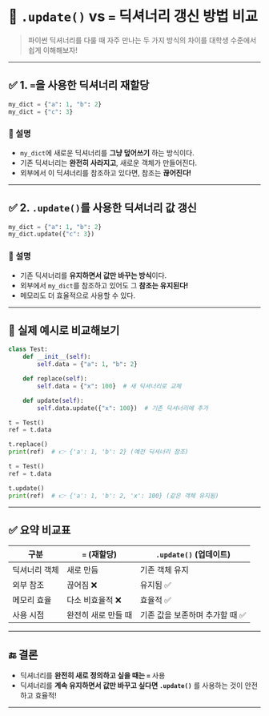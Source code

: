 
# 📘 `.update()` vs `=` 딕셔너리 갱신 방법 비교

> 파이썬 딕셔너리를 다룰 때 자주 만나는 두 가지 방식의 차이를 대학생 수준에서 쉽게 이해해보자!

---

## ✅ 1. `=`을 사용한 딕셔너리 재할당

```python
my_dict = {"a": 1, "b": 2}
my_dict = {"c": 3}
```

### 🧠 설명
- `my_dict`에 새로운 딕셔너리를 **그냥 덮어쓰기** 하는 방식이다.
- 기존 딕셔너리는 **완전히 사라지고**, 새로운 객체가 만들어진다.
- 외부에서 이 딕셔너리를 참조하고 있다면, 참조는 **끊어진다!**

---

## ✅ 2. `.update()`를 사용한 딕셔너리 값 갱신

```python
my_dict = {"a": 1, "b": 2}
my_dict.update({"c": 3})
```

### 🧠 설명
- 기존 딕셔너리를 **유지하면서 값만 바꾸는 방식**이다.
- 외부에서 `my_dict`를 참조하고 있어도 그 **참조는 유지된다!**
- 메모리도 더 효율적으로 사용할 수 있다.

---

## 🔁 실제 예시로 비교해보기

```python
class Test:
    def __init__(self):
        self.data = {"a": 1, "b": 2}

    def replace(self):
        self.data = {"x": 100}  # 새 딕셔너리로 교체

    def update(self):
        self.data.update({"x": 100})  # 기존 딕셔너리에 추가
```

```python
t = Test()
ref = t.data

t.replace()
print(ref)  # 👉 {'a': 1, 'b': 2} (예전 딕셔너리 참조)

t = Test()
ref = t.data

t.update()
print(ref)  # 👉 {'a': 1, 'b': 2, 'x': 100} (같은 객체 유지됨)
```

---

## ✅ 요약 비교표

| 구분 | `=` (재할당) | `.update()` (업데이트) |
|------|---------------|-------------------------|
| 딕셔너리 객체 | 새로 만듬 | 기존 객체 유지 |
| 외부 참조 | 끊어짐 ❌ | 유지됨 ✅ |
| 메모리 효율 | 다소 비효율적 ❌ | 효율적 ✅ |
| 사용 시점 | 완전히 새로 만들 때 | 기존 값을 보존하며 추가할 때 ✅ |

---

## 🔚 결론

- 딕셔너리를 **완전히 새로 정의하고 싶을 때는 `=`** 사용
- 딕셔너리를 **계속 유지하면서 값만 바꾸고 싶다면 `.update()`** 를 사용하는 것이 안전하고 효율적!

---